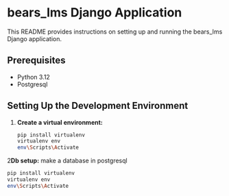 # bears_lms Django Application

This README provides instructions on setting up and running the bears_lms Django application.

## Prerequisites

* Python 3.12
* Postgresql


## Setting Up the Development Environment

1. **Create a virtual environment:**
   ```bash
   pip install virtualenv
   virtualenv env
   env\Scripts\Activate
   
2**Db setup:**
 make a database in postgresql 
   ```bash
   pip install virtualenv
   virtualenv env
   env\Scripts\Activate
   